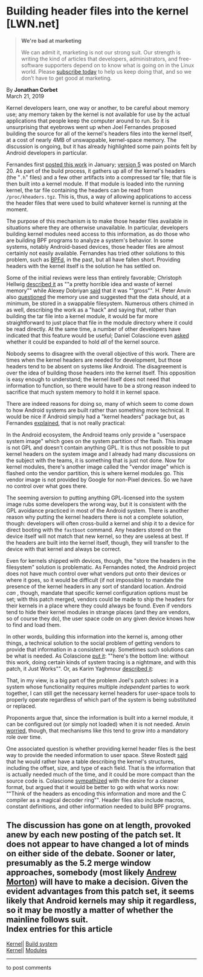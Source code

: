 # Building header files into the kernel [LWN.net]

> **We're bad at marketing**
> 
> We can admit it, marketing is not our strong suit. Our strength is writing the kind of articles that developers, administrators, and free-software supporters depend on to know what is going on in the Linux world. Please [subscribe today](/Promo/nsn-bad/subscribe) to help us keep doing that, and so we don’t have to get good at marketing. 

By **Jonathan Corbet**  
March 21, 2019 

Kernel developers learn, one way or another, to be careful about memory use; any memory taken by the kernel is not available for use by the actual applications that people keep the computer around to run. So it is unsurprising that eyebrows went up when Joel Fernandes proposed building the source for all of the kernel's headers files into the kernel itself, at a cost of nearly 4MB of unswappable, kernel-space memory. The discussion is ongoing, but it has already highlighted some pain points felt by Android developers in particular. 

Fernandes first [posted this work](/ml/linux-kernel/20190118225543.86996-1-joel@joelfernandes.org/) in January; [version 5](/ml/linux-kernel/20190320163116.39275-1-joel@joelfernandes.org/) was posted on March 20. As part of the build process, it gathers up all of the kernel's headers (the "`.h`" files) and a few other artifacts into a compressed tar file; that file is then built into a kernel module. If that module is loaded into the running kernel, the tar file containing the headers can be read from `/proc/kheaders.tgz`. This is, thus, a way of allowing applications to access the header files that were used to build whatever kernel is running at the moment. 

The purpose of this mechanism is to make those header files available in situations where they are otherwise unavailable. In particular, developers building kernel modules need access to this information, as do those who are building BPF programs to analyze a system's behavior. In some systems, notably Android-based devices, those header files are almost certainly not easily available. Fernandes has tried other solutions to this problem, such as [BPFd](/Articles/744522/), in the past, but all have fallen short. Providing headers with the kernel itself is the solution he has settled on. 

Some of the initial reviews were less than entirely favorable; Christoph Hellwig [described it](/ml/linux-kernel/20190119102800.GB17723@infradead.org/) as ""a pretty horrible idea and waste of kernel memory"" while Alexey Dobriyan [said](/ml/linux-kernel/20190219060531.GA3263@avx2/) that it was ""gross"". H. Peter Anvin also [questioned](/ml/linux-kernel/78AACAF1-8EBF-4DF3-BE94-5B14E78BA791@zytor.com/) the memory use and suggested that the data should, at a minimum, be stored in a swappable filesystem. Numerous others chimed in as well, describing the work as a "hack" and saying that, rather than building the tar file into a kernel module, it would be far more straightforward to just place that file in the module directory where it could be read directly. At the same time, a number of other developers have indicated that this feature would be useful; Daniel Colascione even [asked](/ml/linux-kernel/CAKOZuet+7a4jdox6rebMN=kJtDn5RUYzvNjFh+Pzn2UkuP0Y8Q@mail.gmail.com/) whether it could be expanded to hold _all_ of the kernel source. 

Nobody seems to disagree with the overall objective of this work. There are times when the kernel headers are needed for development, but those headers tend to be absent on systems like Android. The disagreement is over the idea of building those headers into the kernel itself. This opposition is easy enough to understand; the kernel itself does not need that information to function, so there would have to be a strong reason indeed to sacrifice that much system memory to hold it in kernel space. 

There are indeed reasons for doing so, many of which seem to come down to how Android systems are built rather than something more technical. It would be nice if Android simply had a "kernel headers" package but, as Fernandes [explained](/ml/linux-kernel/20190219172550.GB239374@google.com/), that is not really practical: 

In the Android ecosystem, the Android teams only provide a "userspace system image" which goes on the system partition of the flash. This image is not GPL and doesn't contain anything GPL. It is thus not possible to put kernel headers on the system image and I already had many discussions on the subject with the teams, it is something that is just not done. Now for kernel modules, there's another image called the "vendor image" which is flashed onto the vendor partition, this is where kernel modules go. This vendor image is not provided by Google for non-Pixel devices. So we have no control over what goes there. 

The seeming aversion to putting anything GPL-licensed into the system image rubs some developers the wrong way, but it is consistent with the GPL avoidance practiced in most of the Android system. There is another reason why putting the kernel headers there is not a complete solution, though: developers will often cross-build a kernel and ship it to a device for direct booting with the `fastboot` command. Any headers stored on the device itself will not match that new kernel, so they are useless at best. If the headers are built into the kernel itself, though, they will transfer to the device with that kernel and always be correct. 

Even for kernels shipped with devices, though, the "store the headers in the filesystem" solution is problematic. As Fernandes noted, the Android project does not have much control over what vendors put onto their devices or where it goes, so it would be difficult (if not impossible) to mandate the presence of the kernel headers in any sort of standard location. Android _can_ , though, mandate that specific kernel configuration options must be set; with this patch merged, vendors could be made to ship the headers for their kernels in a place where they could always be found. Even if vendors tend to hide their kernel modules in strange places (and they are vendors, so of course they do), the user space code on any given device knows how to find and load them. 

In other words, building this information into the kernel is, among other things, a technical solution to the social problem of getting vendors to provide that information in a consistent way. Sometimes such solutions can be what is needed. As Colascione [put it](/ml/linux-kernel/CAKOZuetOePf89cXRkvmWeGnvG7zYN=SW1yyrZibuyOqZQFTGkg@mail.gmail.com/): ""here's the bottom line: without this work, doing certain kinds of system tracing is a nightmare, and with this patch, it Just Works"". Or, as Karim Yaghmour [described it](/ml/linux-kernel/b7296377-9e0c-aed7-61f0-93d24d1ceddd@opersys.com/): 

That, in my view, is a big part of the problem Joel's patch solves: in a system whose functionality requires multiple *independent* parties to work together, I can still get the necessary kernel headers for user-space tools to properly operate regardless of which part of the system is being substituted or replaced. 

Proponents argue that, since the information is built into a kernel module, it can be configured out (or simply not loaded) when it is not needed. Anvin [worried](/ml/linux-kernel/754146f0-8b57-8644-81c1-528b5ca7dba1@zytor.com/), though, that mechanisms like this tend to grow into a mandatory role over time. 

One associated question is whether providing kernel header files is the best way to provide the needed information to user space. Steve Rostedt [said](/ml/linux-kernel/20190311193612.4f09bf11@oasis.local.home/) that he would rather have a table describing the kernel's structures, including the offset, size, and type of each field. That is the information that is actually needed much of the time, and it could be more compact than the source code is. Colascione [sympathized](/ml/linux-kernel/CAKOZuetHG0O-CiO6h5tD7aht_MT70ebwWMMSPkRUHdiM3wVq0Q@mail.gmail.com/) with the desire for a cleaner format, but argued that it would be better to go with what works now: ""Think of the headers as encoding this information and more and the C compiler as a magical decoder ring"". Header files also include macros, constant definitions, and other information needed to build BPF programs. 

The discussion has gone on at length, provoked anew by each new posting of the patch set. It does not appear to have changed a lot of minds on either side of the debate. Sooner or later, presumably as the 5.2 merge window approaches, somebody (most likely [Andrew Morton](/ml/linux-kernel/20190320113111.d68a7c71c2c163bbc7d5f6aa@linux-foundation.org/)) will have to make a decision. Given the evident advantages from this patch set, it seems likely that Android kernels may ship it regardless, so it may be mostly a matter of whether the mainline follows suit.  
Index entries for this article  
---  
[Kernel](/Kernel/Index)| [Build system](/Kernel/Index#Build_system)  
[Kernel](/Kernel/Index)| [Modules](/Kernel/Index#Modules)  
  


* * *

to post comments 
